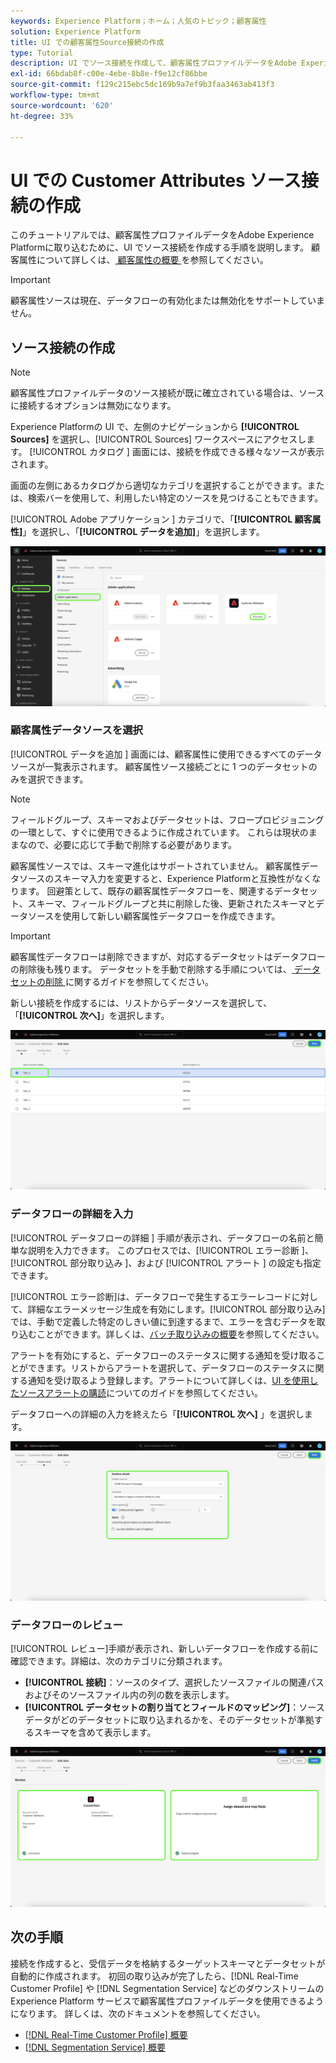 ```yaml
---
keywords: Experience Platform；ホーム；人気のトピック；顧客属性
solution: Experience Platform
title: UI での顧客属性Source接続の作成
type: Tutorial
description: UI でソース接続を作成して、顧客属性プロファイルデータをAdobe Experience Platformに取り込む方法を説明します。
exl-id: 66bdab8f-c00e-4ebe-8b8e-f9e12cf86bbe
source-git-commit: f129c215ebc5dc169b9a7ef9b3faa3463ab413f3
workflow-type: tm+mt
source-wordcount: '620'
ht-degree: 33%

---
```


# UI での Customer Attributes ソース接続の作成

このチュートリアルでは、顧客属性プロファイルデータをAdobe Experience Platformに取り込むために、UI でソース接続を作成する手順を説明します。 顧客属性について詳しくは、[ 顧客属性の概要 ](https://experienceleague.adobe.com/docs/core-services/interface/customer-attributes/attributes.html?lang=ja) を参照してください。

>[!IMPORTANT]
>
>顧客属性ソースは現在、データフローの有効化または無効化をサポートしていません。

## ソース接続の作成

>[!NOTE]
>
>顧客属性プロファイルデータのソース接続が既に確立されている場合は、ソースに接続するオプションは無効になります。

Experience Platformの UI で、左側のナビゲーションから **[!UICONTROL Sources]** を選択し、[!UICONTROL Sources] ワークスペースにアクセスします。 [!UICONTROL  カタログ ] 画面には、接続を作成できる様々なソースが表示されます。

画面の左側にあるカタログから適切なカテゴリを選択することができます。または、検索バーを使用して、利用したい特定のソースを見つけることもできます。

[!UICONTROL Adobe アプリケーション ] カテゴリで、「**[!UICONTROL 顧客属性]**」を選択し、「**[!UICONTROL データを追加]**」を選択します。

![カタログ](../../../../images/tutorials/create/customer-attributes/catalog.png)

### 顧客属性データソースを選択

[!UICONTROL  データを追加 ] 画面には、顧客属性に使用できるすべてのデータソースが一覧表示されます。 顧客属性ソース接続ごとに 1 つのデータセットのみを選択できます。

>[!NOTE]
>
>フィールドグループ、スキーマおよびデータセットは、フロープロビジョニングの一環として、すぐに使用できるように作成されています。 これらは現状のままなので、必要に応じて手動で削除する必要があります。

顧客属性ソースでは、スキーマ進化はサポートされていません。 顧客属性データソースのスキーマ入力を変更すると、Experience Platformと互換性がなくなります。 回避策として、既存の顧客属性データフローを、関連するデータセット、スキーマ、フィールドグループと共に削除した後、更新されたスキーマとデータソースを使用して新しい顧客属性データフローを作成できます。

>[!IMPORTANT]
>
>顧客属性データフローは削除できますが、対応するデータセットはデータフローの削除後も残ります。 データセットを手動で削除する手順については、[ データセットの削除 ](../../../../../catalog/datasets/user-guide.md) に関するガイドを参照してください。

新しい接続を作成するには、リストからデータソースを選択して、「**[!UICONTROL 次へ]**」を選択します。

![add-data](../../../../images/tutorials/create/customer-attributes/add-data.png)

### データフローの詳細を入力

[!UICONTROL  データフローの詳細 ] 手順が表示され、データフローの名前と簡単な説明を入力できます。 このプロセスでは、[!UICONTROL  エラー診断 ]、[!UICONTROL  部分取り込み ]、および [!UICONTROL  アラート ] の設定も指定できます。

[!UICONTROL エラー診断]は、データフローで発生するエラーレコードに対して、詳細なエラーメッセージ生成を有効にします。[!UICONTROL 部分取り込み]では、手動で定義した特定のしきい値に到達するまで、エラーを含むデータを取り込むことができます。詳しくは、[バッチ取り込みの概要](../../../../../ingestion/batch-ingestion/partial.md)を参照してください。

アラートを有効にすると、データフローのステータスに関する通知を受け取ることができます。リストからアラートを選択して、データフローのステータスに関する通知を受け取るよう登録します。アラートについて詳しくは、[UI を使用したソースアラートの購読](../../alerts.md)についてのガイドを参照してください。

データフローへの詳細の入力を終えたら「**[!UICONTROL 次へ]** 」を選択します。

![dataflow-detail](../../../../images/tutorials/create/customer-attributes/dataflow-detail.png)

### データフローのレビュー

[!UICONTROL レビュー]手順が表示され、新しいデータフローを作成する前に確認できます。詳細は、次のカテゴリに分類されます。

* **[!UICONTROL 接続]**：ソースのタイプ、選択したソースファイルの関連パスおよびそのソースファイル内の列の数を表示します。
* **[!UICONTROL データセットの割り当てとフィールドのマッピング]**：ソースデータがどのデータセットに取り込まれるかを、そのデータセットが準拠するスキーマを含めて表示します。

![レビュー](../../../../images/tutorials/create/customer-attributes/review.png)

## 次の手順

接続を作成すると、受信データを格納するターゲットスキーマとデータセットが自動的に作成されます。 初回の取り込みが完了したら、[!DNL Real-Time Customer Profile] や [!DNL Segmentation Service] などのダウンストリームのExperience Platform サービスで顧客属性プロファイルデータを使用できるようになります。 詳しくは、次のドキュメントを参照してください。

* [[!DNL Real-Time Customer Profile] 概要](../../../../../profile/home.md)
* [[!DNL Segmentation Service] 概要](../../../../../segmentation/home.md)
